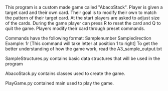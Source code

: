 This program is a custom made game called "AbacoStack". Player is given a target card and their own card. Their goal is to modify their own to match the pattern of their target card. At the start players are asked to adjust size of the cards. During the game player can press R to reset the card and Q to quit the game. Players modify their card through preset commands. 

Commands have the following format:
Samplenumber Sampledirection
Example: 1r [This command will take letter at position 1 to right]
To get the better understanding of how the game work, read the A3_sample_output.txt  

SampleStructures.py contains basic data structures that will be used in the program

AbacoStack.py contains classes used to create the game.

PlayGame.py contained main used to play the game.
